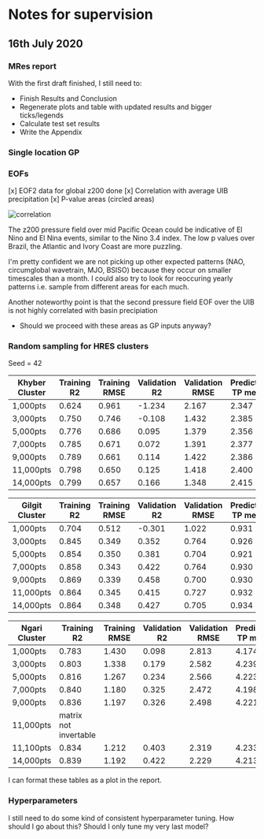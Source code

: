 # Notes for supervision

## 16th July 2020

### MRes report

With the first draft finished, I still need to:

* Finish Results and Conclusion
* Regenerate plots and table with updated results and bigger ticks/legends
* Calculate test set results
* Write the Appendix

### Single location GP

### EOFs

[x] EOF2 data for global z200 done
[x] Correlation with average UIB precipitation
[x] P-value areas (circled areas)

![correlation](https://dl.dropboxusercontent.com/s/6g9e5kj59m9q84g/Screenshot%202020-07-14%20at%2021.11.24.png?dl=0)

The z200 pressure field over mid Pacific Ocean could be indicative of El Nino and El Nina events, similar to the Nino 3.4 index. The low p values over Brazil, the Atlantic and Ivory Coast are more puzzling.

I'm pretty confident we are not picking up other expected patterns (NAO, circumglobal wavetrain, MJO, BSISO) because they occur on smaller timescales than a month. I could also try to look for reoccuring yearly patterns i.e. sample from different areas for each much.

Another noteworthy point is that the second pressure field EOF over the UIB is not highly correlated with basin precipiation

* Should we proceed with these areas as GP inputs anyway?

### Random sampling for HRES clusters

Seed = 42

| Khyber Cluster| Training R2 | Training RMSE | Validation R2 | Validation RMSE | Predicted TP mean | Predicted TP std |
| ------------- | ----------- | ------------- | ------------- | --------------- | ----------------- | ---------------- |
| 1,000pts | 0.624 | 0.961 | -1.234 | 2.167 | 2.347 | 2.174 |
| 3,000pts | 0.750 | 0.746 | -0.108 | 1.432 | 2.385 | 2.291 |
| 5,000pts | 0.776 | 0.686 | 0.095 | 1.379 | 2.356 | 2.297 |
| 7,000pts | 0.785 | 0.671 | 0.072 | 1.391 | 2.377 | 2.295 |
| 9,000pts | 0.789 | 0.661 | 0.114 | 1.422 | 2.386 | 2.285 |
| 11,000pts| 0.798 | 0.650 | 0.125 | 1.418 | 2.400 | 2.321 |
| 14,000pts| 0.799 | 0.657 | 0.166 | 1.348 | 2.415 | 2.182 |

| Gilgit Cluster| Training R2 | Training RMSE | Validation R2 | Validation RMSE | Predicted TP mean | Predicted TP std |
| ------------- | ----------- | ------------- | ------------- | --------------- | ----------------- | ---------------- |
| 1,000pts | 0.704 | 0.512 | -0.301 | 1.022 | 0.931 | 2.198 |
| 3,000pts | 0.845 | 0.349 | 0.352 | 0.764 | 0.926 | 1.658 |
| 5,000pts | 0.854 | 0.350 | 0.381 | 0.704 | 0.921 | 1.597 |
| 7,000pts | 0.858 | 0.343 | 0.422 | 0.764 | 0.930 | 1.404 |
| 9,000pts | 0.869 | 0.339 | 0.458 | 0.700 | 0.930 | 1.598 |
| 11,000pts| 0.864 | 0.345 | 0.415 | 0.727 | 0.932 | 1.324 |
| 14,000pts| 0.864 | 0.348 | 0.427 | 0.705 | 0.934 | 1.520 |

| Ngari Cluster| Training R2 | Training RMSE | Validation R2 | Validation RMSE | Predicted TP mean | Predicted TP std |
| ------------- | ----------- | ------------- | ------------- | --------------- | ----------------- | ---------------- |
| 1,000pts | 0.783 | 1.430 | 0.098 | 2.813 | 4.174 | 3.169 |
| 3,000pts | 0.803 | 1.338 | 0.179 | 2.582 | 4.239 | 3.254 |
| 5,000pts | 0.816 | 1.267 | 0.234 | 2.566 | 4.223 | 3.429 |
| 7,000pts | 0.840 | 1.180 | 0.325 | 2.472 | 4.198 | 5.174 |
| 9,000pts | 0.836 | 1.197 | 0.326 | 2.498 | 4.221 | 3.281 |
| 11,000pts| matrix not invertable |
| 11,100pts| 0.834 | 1.212 | 0.403 | 2.319 | 4.233 | 4.600 |
| 14,000pts| 0.839 | 1.192 | 0.422 | 2.229 | 4.213 | 3.170 |

I can format these tables as a plot in the report.

### Hyperparameters

I still need to do some kind of consistent hyperparameter tuning. How should I go about this? Should I only tune my very last model?
